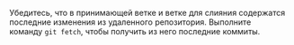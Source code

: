 Убедитесь, что в принимающей ветке и ветке для слияния содержатся последние изменения из удаленного репозитория. Выполните команду `git fetch`, чтобы получить из него последние коммиты.